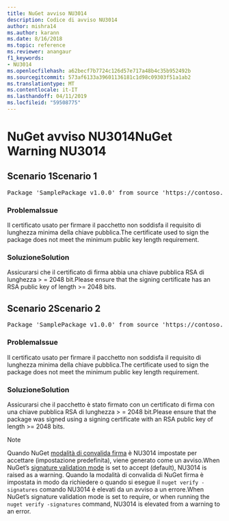 ```yaml
---
title: NuGet avviso NU3014
description: Codice di avviso NU3014
author: mishra14
ms.author: karann
ms.date: 8/16/2018
ms.topic: reference
ms.reviewer: anangaur
f1_keywords:
- NU3014
ms.openlocfilehash: a62becf7b7724c126d57e717a48b4c35b952492b
ms.sourcegitcommit: 573af6133a39601136181c1d98c09303f51a1ab2
ms.translationtype: MT
ms.contentlocale: it-IT
ms.lasthandoff: 04/11/2019
ms.locfileid: "59508775"
---
```

# <a name="nuget-warning-nu3014"></a><span data-ttu-id="763ae-103">NuGet avviso NU3014</span><span class="sxs-lookup"><span data-stu-id="763ae-103">NuGet Warning NU3014</span></span>

## <a name="scenario-1"></a><span data-ttu-id="763ae-104">Scenario 1</span><span class="sxs-lookup"><span data-stu-id="763ae-104">Scenario 1</span></span>

<pre>Package 'SamplePackage v1.0.0' from source 'https://contoso.com/index.json': The signing certificate does not meet a minimum public key length requirement.</pre>

### <a name="issue"></a><span data-ttu-id="763ae-105">Problema</span><span class="sxs-lookup"><span data-stu-id="763ae-105">Issue</span></span>

<span data-ttu-id="763ae-106">Il certificato usato per firmare il pacchetto non soddisfa il requisito di lunghezza minima della chiave pubblica.</span><span class="sxs-lookup"><span data-stu-id="763ae-106">The certificate used to sign the package does not meet the minimum public key length requirement.</span></span>


### <a name="solution"></a><span data-ttu-id="763ae-107">Soluzione</span><span class="sxs-lookup"><span data-stu-id="763ae-107">Solution</span></span>

<span data-ttu-id="763ae-108">Assicurarsi che il certificato di firma abbia una chiave pubblica RSA di lunghezza > = 2048 bit.</span><span class="sxs-lookup"><span data-stu-id="763ae-108">Please ensure that the signing certificate has an RSA public key of length >= 2048 bits.</span></span>



## <a name="scenario-2"></a><span data-ttu-id="763ae-109">Scenario 2</span><span class="sxs-lookup"><span data-stu-id="763ae-109">Scenario 2</span></span>

<pre>Package 'SamplePackage v1.0.0' from source 'https://contoso.com/index.json': The primary signature's certificate does not meet a minimum public key length requirement.</pre>

### <a name="issue"></a><span data-ttu-id="763ae-110">Problema</span><span class="sxs-lookup"><span data-stu-id="763ae-110">Issue</span></span>

<span data-ttu-id="763ae-111">Il certificato usato per firmare il pacchetto non soddisfa il requisito di lunghezza minima della chiave pubblica.</span><span class="sxs-lookup"><span data-stu-id="763ae-111">The certificate used to sign the package does not meet the minimum public key length requirement.</span></span>


### <a name="solution"></a><span data-ttu-id="763ae-112">Soluzione</span><span class="sxs-lookup"><span data-stu-id="763ae-112">Solution</span></span>

<span data-ttu-id="763ae-113">Assicurarsi che il pacchetto è stato firmato con un certificato di firma con una chiave pubblica RSA di lunghezza > = 2048 bit.</span><span class="sxs-lookup"><span data-stu-id="763ae-113">Please ensure that the package was signed using a signing certificate with an RSA public key of length >= 2048 bits.</span></span>


> [!Note]
> <span data-ttu-id="763ae-114">Quando NuGet [modalità di convalida firma](https://docs.microsoft.com/en-us/nuget/consume-packages/installing-signed-packages#configure-package-signature-requirements) è NU3014 impostate per accettare (impostazione predefinita), viene generato come un avviso.</span><span class="sxs-lookup"><span data-stu-id="763ae-114">When NuGet’s [signature validation mode](https://docs.microsoft.com/en-us/nuget/consume-packages/installing-signed-packages#configure-package-signature-requirements) is set to accept (default), NU3014 is raised as a warning.</span></span> <span data-ttu-id="763ae-115">Quando la modalità di convalida di NuGet firma è impostata in modo da richiedere o quando si esegue il `nuget verify -signatures` comando NU3014 è elevati da un avviso a un errore.</span><span class="sxs-lookup"><span data-stu-id="763ae-115">When NuGet’s signature validation mode is set to require, or when running the `nuget verify -signatures` command, NU3014 is elevated from a warning to an error.</span></span> 
